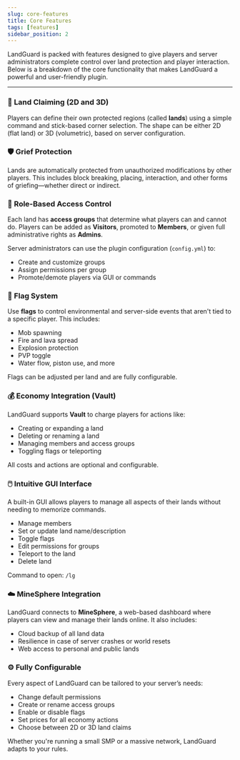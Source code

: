 ```yaml
---
slug: core-features
title: Core Features
tags: [features]
sidebar_position: 2
---
```


LandGuard is packed with features designed to give players and server administrators complete control over land protection and player interaction. Below is a breakdown of the core functionality that makes LandGuard a powerful and user-friendly plugin.

---

### 🧱 Land Claiming (2D and 3D)

Players can define their own protected regions (called **lands**) using a simple command and stick-based corner selection. The shape can be either 2D (flat land) or 3D (volumetric), based on server configuration.

### 🛡️ Grief Protection

Lands are automatically protected from unauthorized modifications by other players. This includes block breaking, placing, interaction, and other forms of griefing—whether direct or indirect.

### 👥 Role-Based Access Control

Each land has **access groups** that determine what players can and cannot do. Players can be added as **Visitors**, promoted to **Members**, or given full administrative rights as **Admins**.

Server administrators can use the plugin configuration (`config.yml`) to: 
- Create and customize groups
- Assign permissions per group
- Promote/demote players via GUI or commands

### 🚩 Flag System

Use **flags** to control environmental and server-side events that aren't tied to a specific player. This includes:

- Mob spawning
- Fire and lava spread
- Explosion protection
- PVP toggle
- Water flow, piston use, and more

Flags can be adjusted per land and are fully configurable.

### 💰 Economy Integration (Vault)

LandGuard supports **Vault** to charge players for actions like:

- Creating or expanding a land
- Deleting or renaming a land
- Managing members and access groups
- Toggling flags or teleporting

All costs and actions are optional and configurable.

### 🖱️ Intuitive GUI Interface

A built-in GUI allows players to manage all aspects of their lands without needing to memorize commands.

- Manage members
- Set or update land name/description
- Toggle flags
- Edit permissions for groups
- Teleport to the land
- Delete land

Command to open: `/lg`

### ☁️ MineSphere Integration

LandGuard connects to **MineSphere**, a web-based dashboard where players can view and manage their lands online. It also includes:

- Cloud backup of all land data
- Resilience in case of server crashes or world resets
- Web access to personal and public lands

### ⚙️ Fully Configurable

Every aspect of LandGuard can be tailored to your server’s needs:

- Change default permissions
- Create or rename access groups
- Enable or disable flags
- Set prices for all economy actions
- Choose between 2D or 3D land claims

Whether you're running a small SMP or a massive network, LandGuard adapts to your rules.